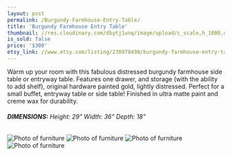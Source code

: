 ```yaml
---
layout: post
permalink: /Burgundy-Farmhouse-Entry-Table/
title: 'Burgundy Farmhouse Entry Table'
thumbnail: //res.cloudinary.com/dbytj1unq/image/upload/c_scale,h_1000,q_80,w_1000/v1429815721/Oakdale-Boutique/Posts/Burgundy-Farmhouse-Entry-Table/thumb.jpg
is_sold: false
price: '$300'
etsy_link: //www.etsy.com/listing/230978498/burgundy-farmhouse-entry-table
---
```


Warm up your room with this fabulous distressed burgundy farmhouse side table or entryway table. Features one drawer, and storage (with the ability to add shelf), original hardware painted gold, lightly distressed. Perfect for a small buffet, entryway table or side table! Finished in ultra matte paint and creme wax for durability.  

###### **DIMENSIONS:** Height: 29" Width: 36" Depth: 18"

![Photo of furniture][image1]
![Photo of furniture][image2]
![Photo of furniture][image3]
![Photo of furniture][image4]

<!-- Images -->
[image1]: //res.cloudinary.com/dbytj1unq/image/upload/c_limit,q_80,w_2000/v1429815721/Oakdale-Boutique/Posts/Burgundy-Farmhouse-Entry-Table/IMG_8435.jpg

[image2]: //res.cloudinary.com/dbytj1unq/image/upload/c_limit,q_80,w_2000/v1429815720/Oakdale-Boutique/Posts/Burgundy-Farmhouse-Entry-Table/IMG_8448.jpg

[image3]: //res.cloudinary.com/dbytj1unq/image/upload/c_limit,q_80,w_2000/v1429815721/Oakdale-Boutique/Posts/Burgundy-Farmhouse-Entry-Table/IMG_8442.jpg

[image4]: //res.cloudinary.com/dbytj1unq/image/upload/c_limit,q_80,w_2000/v1429815722/Oakdale-Boutique/Posts/Burgundy-Farmhouse-Entry-Table/IMG_8445.jpg
